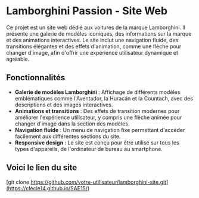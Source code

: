 # Lamborghini Passion - Site Web

Ce projet est un site web dédié aux voitures de la marque Lamborghini. Il présente une galerie de modèles iconiques, des informations sur la marque et des animations interactives. Le site inclut une navigation fluide, des transitions élégantes et des effets d'animation, comme une flèche pour changer d'image, afin d'offrir une expérience utilisateur dynamique et agréable.

## Fonctionnalités

- **Galerie de modèles Lamborghini** : Affichage de différents modèles emblématiques comme l'Aventador, la Huracán et la Countach, avec des descriptions et des images interactives.
- **Animations et transitions** : Des effets de transition modernes pour améliorer l'expérience utilisateur, y compris une flèche animée pour changer d'image dans la section des modèles.
- **Navigation fluide** : Un menu de navigation fixe permettant d'accéder facilement aux différentes sections du site.
- **Responsive design** : Le site est conçu pour être utilisé sur tous les types d'appareils, de l'ordinateur de bureau au smartphone.


## Voici le lien du site
   [git clone https://github.com/votre-utilisateur/lamborghini-site.git](https://clecle14.github.io/SAE15/)
